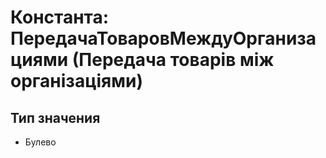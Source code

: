 ﻿# Константа: ПередачаТоваровМеждуОрганизациями (Передача товарів між організаціями)

## Тип значения

- Булево


